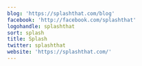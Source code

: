 ```yaml
---
blog: 'https://splashthat.com/blog'
facebook: 'http://facebook.com/splashthat'
logohandle: splashthat
sort: splash
title: Splash
twitter: splashthat
website: 'https://splashthat.com/'
---
```

